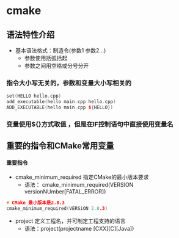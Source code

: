 # cmake
## 语法特性介绍
- 基本语法格式：制造令(参数1 参数2...)
    - 参数使用括弧括起
    - 参数之间用空格或分号分开
### 指令大小写无关的，参数和变量大小写相关的
```c++
set(HELLO hello.cpp)
add_executable(hello main.cpp hello.cpp)
ADD_EXECUTABLE(hello main.cpp ${HELLO})
``` 
### 变量使用${}方式取值 ，但是在IF控制语句中直接使用变量名
## 重要的指令和CMake常用变量
#### 重要指令
<!-- ToDo ： add a c++ project 多目录构建 -->
-  cmake_minimum_required 指定CMake的最小版本要求
    - 语法： cmake_minimum_required(VERSION versionNUmber[FATAL_ERROR])
```c++
# CMake 最小版本是2.8.3
cmake_minimum_required(VERSiON 2.8.3)
```
- project 定义工程名，并可制定工程支持的语言
    - 语法：project(projectname [CXX][C][Java])





